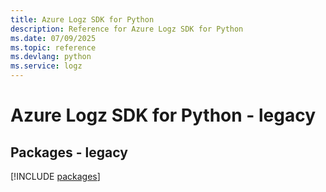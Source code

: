 ```yaml
---
title: Azure Logz SDK for Python
description: Reference for Azure Logz SDK for Python
ms.date: 07/09/2025
ms.topic: reference
ms.devlang: python
ms.service: logz
---
```

# Azure Logz SDK for Python - legacy
## Packages - legacy
[!INCLUDE [packages](logz-index.md)]